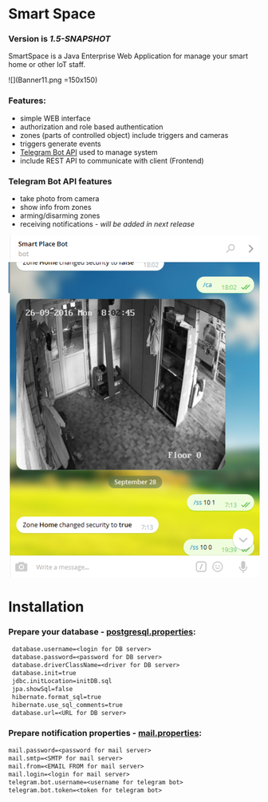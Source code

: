 #  Smart Space
### Version is *1.5-SNAPSHOT*

SmartSpace is a Java Enterprise Web Application for manage your smart home or other IoT staff.

![](Banner11.png =150x150)

### Features:

* simple WEB interface
* authorization and role based authentication
* zones (parts of controlled object) include triggers and cameras
* triggers generate events
* [Telegram Bot API](https://github.com/rubenlagus/TelegramBots) used to manage system
* include REST API to communicate with client (Frontend)

### Telegram Bot API features

* take photo from camera
* show info from zones
* arming/disarming zones
* receiving notifications - *will be added in next release*

![](TelegramBot.png)

# Installation

### Prepare your database - [postgresql.properties](https://github.com/rublin/SmartSpace/resources/db/postgresql.properties):

```
 database.username=<login for DB server>
 database.password=<password for DB server>
 database.driverClassName=<driver for DB server>
 database.init=true
 jdbc.initLocation=initDB.sql
 jpa.showSql=false
 hibernate.format_sql=true
 hibernate.use_sql_comments=true
 database.url=<URL for DB server>
```
### Prepare notification properties - [mail.properties](https://github.com/rublin/SmartSpace/resources/notification/mail.properties):
```
mail.password=<password for mail server>
mail.smtp=<SMTP for mail server>
mail.from=<EMAIL FROM for mail server>
mail.login=<login for mail server>
telegram.bot.username=<username for telegram bot>
telegram.bot.token=<token for telegram bot>
```
